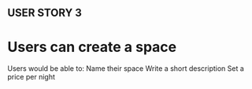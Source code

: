 ## USER STORY 3

# Users can create a space

Users would be able to:
        Name their space
        Write a short description
        Set a price per night